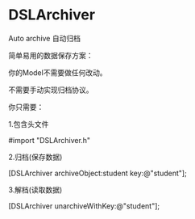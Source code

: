 # DSLArchiver
Auto archive 自动归档

简单易用的数据保存方案：

你的Model不需要做任何改动。

不需要手动实现归档协议。

你只需要：

1.包含头文件

#import "DSLArchiver.h"

2.归档(保存数据)

[DSLArchiver archiveObject:student key:@"student"];

3.解档(读取数据)

[DSLArchiver unarchiveWithKey:@"student"];
